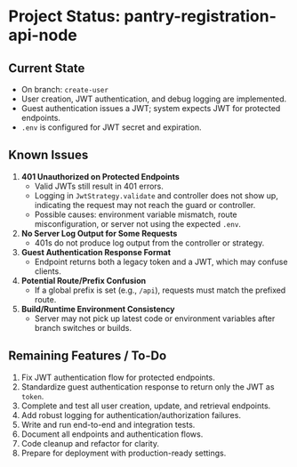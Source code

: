 # Project Status: pantry-registration-api-node

## Current State
- On branch: `create-user`
- User creation, JWT authentication, and debug logging are implemented.
- Guest authentication issues a JWT; system expects JWT for protected endpoints.
- `.env` is configured for JWT secret and expiration.

## Known Issues
1. **401 Unauthorized on Protected Endpoints**
   - Valid JWTs still result in 401 errors.
   - Logging in `JwtStrategy.validate` and controller does not show up, indicating the request may not reach the guard or controller.
   - Possible causes: environment variable mismatch, route misconfiguration, or server not using the expected `.env`.
2. **No Server Log Output for Some Requests**
   - 401s do not produce log output from the controller or strategy.
3. **Guest Authentication Response Format**
   - Endpoint returns both a legacy token and a JWT, which may confuse clients.
4. **Potential Route/Prefix Confusion**
   - If a global prefix is set (e.g., `/api`), requests must match the prefixed route.
5. **Build/Runtime Environment Consistency**
   - Server may not pick up latest code or environment variables after branch switches or builds.

## Remaining Features / To-Do
1. Fix JWT authentication flow for protected endpoints.
2. Standardize guest authentication response to return only the JWT as `token`.
3. Complete and test all user creation, update, and retrieval endpoints.
4. Add robust logging for authentication/authorization failures.
5. Write and run end-to-end and integration tests.
6. Document all endpoints and authentication flows.
7. Code cleanup and refactor for clarity.
8. Prepare for deployment with production-ready settings.
